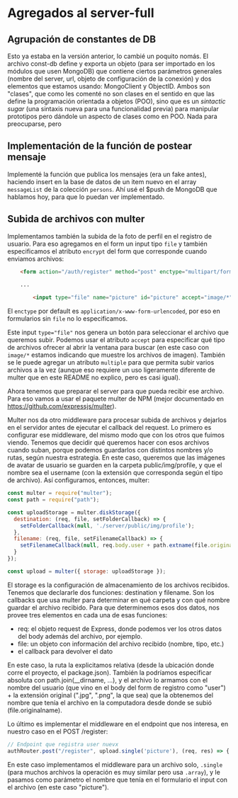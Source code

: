 # Agregados al server-full

## Agrupación de constantes de DB

Esto ya estaba en la versión anterior, lo cambié un poquito nomás. El archivo const-db define y exporta un objeto (para ser importado en los módulos que usen MongoDB) que contiene ciertos parámetros generales (nombre del server, url, objeto de configuración de la conexión) y dos elementos que estamos usando: MongoClient y ObjectID. Ambos son "clases", que como les comenté no son clases en el sentido en que las define la programación orientada a objetos (POO), sino que es un _sintactic sugar_ (una sintaxis nueva para una funcionalidad previa) para manipular prototipos pero dándole un aspecto de clases como en POO. Nada para preocuparse, pero 

## Implementación de la función de postear mensaje

Implementé la función que publica los mensajes (era un fake antes), haciendo insert en la base de datos de un item nuevo en el array `messageList` de la colección `persons`. Ahí usé el $push de MongoDB que hablamos hoy, para que lo puedan ver implementado.

## Subida de archivos con multer

Implementamos también la subida de la foto de perfil en el registro de usuario. Para eso agregamos en el form un input tipo `file` y también especificamos el atributo `encrypt` del form que corresponde cuando enviamos archivos:

```html
    <form action="/auth/register" method="post" enctype="multipart/form-data">
    
    ...

        <input type="file" name="picture" id="picture" accept="image/*">
```

El `enctype` por default es `application/x-www-form-urlencoded`, por eso en formularios sin `file` no lo especificamos.

Este input `type="file"` nos genera un botón para seleccionar el archivo que queremos subir. Podemos usar el atributo `accept` para especificar qué tipo de archivos ofrecer al abrir la ventana para buscar (en este caso con `image/*` estamos indicando que muestre los archivos de imagen). También se le puede agregar un atributo `multiple` para que permita subir varios archivos a la vez (aunque eso requiere un uso ligeramente diferente de multer que en este README no explico, pero es casi igual).

Ahora tenemos que preparar el server para que pueda recibir ese archivo. Para eso vamos a usar el paquete multer de NPM (mejor documentado en https://github.com/expressjs/multer).

Multer nos da otro middleware para procesar subida de archivos y dejarlos en el servidor antes de ejecutar el callback del request. Lo primero es configurar ese middleware, del mismo modo que con los otros que fuimos viendo. Tenemos que decidir qué queremos hacer con esos archivos cuando suban, porque podemos guardarlos con distintos nombres y/o rutas, según nuestra estrategia. En este caso, queremos que las imágenes de avatar de usuario se guarden en la carpeta public/img/profile, y que el nombre sea el username (con la extensión que corresponda según el tipo de archivo). Así configuramos, entonces, multer:

```javascript
const multer = require("multer");
const path = require("path");

const uploadStorage = multer.diskStorage({
  destination: (req, file, setFolderCallback) => {
    setFolderCallback(null, './server/public/img/profile');
  },
  filename: (req, file, setFilenameCallback) => {
    setFilenameCallback(null, req.body.user + path.extname(file.originalname));
  }
});

const upload = multer({ storage: uploadStorage });
```

El storage es la configuración de almacenamiento de los archivos recibidos. Tenemos que declararle dos funciones: destination y filename. Son los callbacks que usa multer para determinar en qué carpeta y con qué nombre guardar el archivo recibido. Para que determinemos esos dos datos, nos provee tres elementos en cada una de esas funciones:

- req: el objeto request de Express, donde podemos ver los otros datos del body además del archivo, por ejemplo.
- file: un objeto con información del archivo recibido (nombre, tipo, etc.)
- el callback para devolver el dato

En este caso, la ruta la explicitamos relativa (desde la ubicación donde corre el proyecto, el package.json). También la podríamos especificar absoluta con path.join(__dirname, ...), y el archivo lo armamos con el nombre del usuario (que vino en el body del form de registro como "user") + la extensión original (".jpg", ".png", la que sea) que la obtenemos del nombre que tenía el archivo en la computadora desde donde se subió (file.originalname).

Lo último es implementar el middleware en el endpoint que nos interesa, en nuestro caso en el POST /register:

```javascript
// Endpoint que registra user nuevx
authRouter.post("/register", upload.single('picture'), (req, res) => {
```

En este caso implementamos el middleware para un archivo solo, `.single` (para muchos archivos la operación es muy similar pero usa `.array`), y le pasamos como parámetro el nombre que tenía en el formulario el input con el archivo (en este caso "picture").
